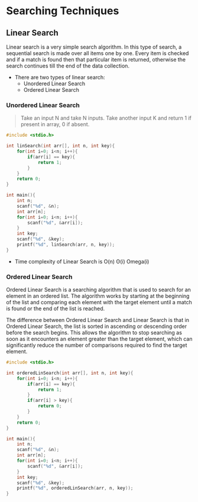 # Searching Techniques

## Linear Search

Linear search is a very simple search algorithm. In this type of search, a sequential search is made over all items one by one. Every item is checked and if a match is found then that particular item is returned, otherwise the search continues till the end of the data collection.

- There are two types of linear search:
  - Unordered Linear Search
  - Ordered Linear Search
  
### Unordered Linear Search

> Take an input N and take N inputs. Take another input K and return 1 if present in array, 0 if absent.
```c
#include <stdio.h>

int linSearch(int arr[], int n, int key){
    for(int i=0; i<n; i++){
        if(arr[i] == key){
            return 1;
        }
    }
    return 0;
}

int main(){
    int n;
    scanf("%d", &n);
    int arr[n];
    for(int i=0; i<n; i++){
        scanf("%d", &arr[i]);
    }
    int key;
    scanf("%d", &key);
    printf("%d", linSearch(arr, n, key));
}
```

- Time complexity of Linear Search is O(n) ʘ(i) Omega(i)

### Ordered Linear Search

Ordered Linear Search is a searching algorithm that is used to search for an element in an ordered list. The algorithm works by starting at the beginning of the list and comparing each element with the target element until a match is found or the end of the list is reached.

The difference between Ordered Linear Search and Linear Search is that in Ordered Linear Search, the list is sorted in ascending or descending order before the search begins. This allows the algorithm to stop searching as soon as it encounters an element greater than the target element, which can significantly reduce the number of comparisons required to find the target element.

```c
#include <stdio.h>

int orderedLinSearch(int arr[], int n, int key){
    for(int i=0; i<n; i++){
        if(arr[i] == key){
            return 1;
        }
        if(arr[i] > key){
            return 0;
        }
    }
    return 0;
}

int main(){
    int n;
    scanf("%d", &n);
    int arr[n];
    for(int i=0; i<n; i++){
        scanf("%d", &arr[i]);
    }
    int key;
    scanf("%d", &key);
    printf("%d", orderedLinSearch(arr, n, key));
}
```

